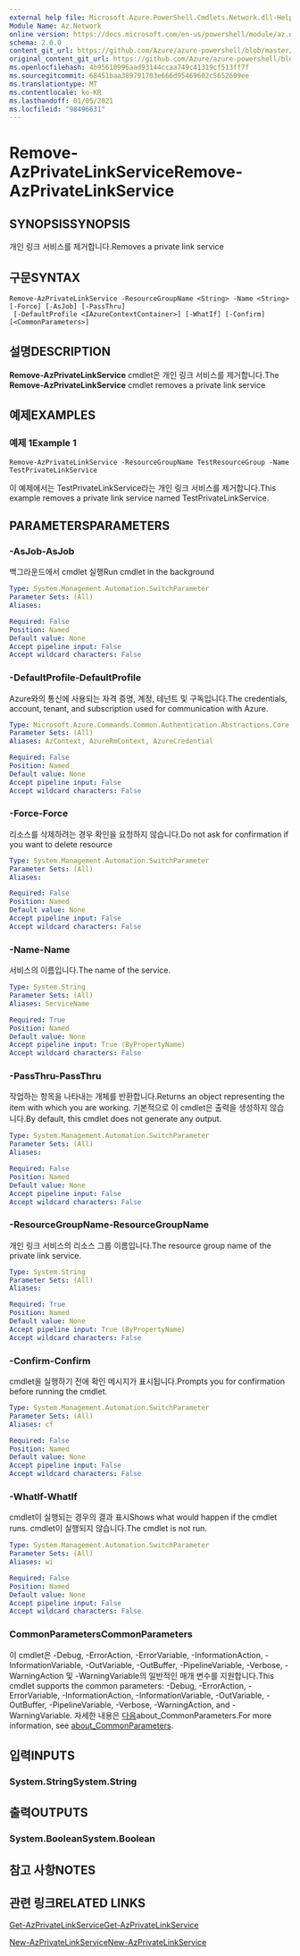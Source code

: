 ```yaml
---
external help file: Microsoft.Azure.PowerShell.Cmdlets.Network.dll-Help.xml
Module Name: Az.Network
online version: https://docs.microsoft.com/en-us/powershell/module/az.network/remove-azprivatelinkservice
schema: 2.0.0
content_git_url: https://github.com/Azure/azure-powershell/blob/master/src/Network/Network/help/Remove-AzPrivateLinkService.md
original_content_git_url: https://github.com/Azure/azure-powershell/blob/master/src/Network/Network/help/Remove-AzPrivateLinkService.md
ms.openlocfilehash: 4b95610996aad93144ccaa749c41319cf513ff7f
ms.sourcegitcommit: 68451baa389791703e666d95469602c5652609ee
ms.translationtype: MT
ms.contentlocale: ko-KR
ms.lasthandoff: 01/05/2021
ms.locfileid: "98496631"
---
```

# <span data-ttu-id="643d5-101">Remove-AzPrivateLinkService</span><span class="sxs-lookup"><span data-stu-id="643d5-101">Remove-AzPrivateLinkService</span></span>

## <span data-ttu-id="643d5-102">SYNOPSIS</span><span class="sxs-lookup"><span data-stu-id="643d5-102">SYNOPSIS</span></span>
<span data-ttu-id="643d5-103">개인 링크 서비스를 제거합니다.</span><span class="sxs-lookup"><span data-stu-id="643d5-103">Removes a private link service</span></span>

## <span data-ttu-id="643d5-104">구문</span><span class="sxs-lookup"><span data-stu-id="643d5-104">SYNTAX</span></span>

```
Remove-AzPrivateLinkService -ResourceGroupName <String> -Name <String> [-Force] [-AsJob] [-PassThru]
 [-DefaultProfile <IAzureContextContainer>] [-WhatIf] [-Confirm] [<CommonParameters>]
```

## <span data-ttu-id="643d5-105">설명</span><span class="sxs-lookup"><span data-stu-id="643d5-105">DESCRIPTION</span></span>
<span data-ttu-id="643d5-106">**Remove-AzPrivateLinkService** cmdlet은 개인 링크 서비스를 제거합니다.</span><span class="sxs-lookup"><span data-stu-id="643d5-106">The **Remove-AzPrivateLinkService** cmdlet removes a private link service</span></span>

## <span data-ttu-id="643d5-107">예제</span><span class="sxs-lookup"><span data-stu-id="643d5-107">EXAMPLES</span></span>

### <span data-ttu-id="643d5-108">예제 1</span><span class="sxs-lookup"><span data-stu-id="643d5-108">Example 1</span></span>
```
Remove-AzPrivateLinkService -ResourceGroupName TestResourceGroup -Name TestPrivateLinkService
```

<span data-ttu-id="643d5-109">이 예제에서는 TestPrivateLinkService라는 개인 링크 서비스를 제거합니다.</span><span class="sxs-lookup"><span data-stu-id="643d5-109">This example removes a private link service named TestPrivateLinkService.</span></span>

## <span data-ttu-id="643d5-110">PARAMETERS</span><span class="sxs-lookup"><span data-stu-id="643d5-110">PARAMETERS</span></span>

### <span data-ttu-id="643d5-111">-AsJob</span><span class="sxs-lookup"><span data-stu-id="643d5-111">-AsJob</span></span>
<span data-ttu-id="643d5-112">백그라운드에서 cmdlet 실행</span><span class="sxs-lookup"><span data-stu-id="643d5-112">Run cmdlet in the background</span></span>

```yaml
Type: System.Management.Automation.SwitchParameter
Parameter Sets: (All)
Aliases:

Required: False
Position: Named
Default value: None
Accept pipeline input: False
Accept wildcard characters: False
```

### <span data-ttu-id="643d5-113">-DefaultProfile</span><span class="sxs-lookup"><span data-stu-id="643d5-113">-DefaultProfile</span></span>
<span data-ttu-id="643d5-114">Azure와의 통신에 사용되는 자격 증명, 계정, 테넌트 및 구독입니다.</span><span class="sxs-lookup"><span data-stu-id="643d5-114">The credentials, account, tenant, and subscription used for communication with Azure.</span></span>

```yaml
Type: Microsoft.Azure.Commands.Common.Authentication.Abstractions.Core.IAzureContextContainer
Parameter Sets: (All)
Aliases: AzContext, AzureRmContext, AzureCredential

Required: False
Position: Named
Default value: None
Accept pipeline input: False
Accept wildcard characters: False
```

### <span data-ttu-id="643d5-115">-Force</span><span class="sxs-lookup"><span data-stu-id="643d5-115">-Force</span></span>
<span data-ttu-id="643d5-116">리소스를 삭제하려는 경우 확인을 요청하지 않습니다.</span><span class="sxs-lookup"><span data-stu-id="643d5-116">Do not ask for confirmation if you want to delete resource</span></span>

```yaml
Type: System.Management.Automation.SwitchParameter
Parameter Sets: (All)
Aliases:

Required: False
Position: Named
Default value: None
Accept pipeline input: False
Accept wildcard characters: False
```

### <span data-ttu-id="643d5-117">-Name</span><span class="sxs-lookup"><span data-stu-id="643d5-117">-Name</span></span>
<span data-ttu-id="643d5-118">서비스의 이름입니다.</span><span class="sxs-lookup"><span data-stu-id="643d5-118">The name of the service.</span></span>

```yaml
Type: System.String
Parameter Sets: (All)
Aliases: ServiceName

Required: True
Position: Named
Default value: None
Accept pipeline input: True (ByPropertyName)
Accept wildcard characters: False
```

### <span data-ttu-id="643d5-119">-PassThru</span><span class="sxs-lookup"><span data-stu-id="643d5-119">-PassThru</span></span>
<span data-ttu-id="643d5-120">작업하는 항목을 나타내는 개체를 반환합니다.</span><span class="sxs-lookup"><span data-stu-id="643d5-120">Returns an object representing the item with which you are working.</span></span>
<span data-ttu-id="643d5-121">기본적으로 이 cmdlet은 출력을 생성하지 않습니다.</span><span class="sxs-lookup"><span data-stu-id="643d5-121">By default, this cmdlet does not generate any output.</span></span>

```yaml
Type: System.Management.Automation.SwitchParameter
Parameter Sets: (All)
Aliases:

Required: False
Position: Named
Default value: None
Accept pipeline input: False
Accept wildcard characters: False
```

### <span data-ttu-id="643d5-122">-ResourceGroupName</span><span class="sxs-lookup"><span data-stu-id="643d5-122">-ResourceGroupName</span></span>
<span data-ttu-id="643d5-123">개인 링크 서비스의 리소스 그룹 이름입니다.</span><span class="sxs-lookup"><span data-stu-id="643d5-123">The resource group name of the private link service.</span></span>

```yaml
Type: System.String
Parameter Sets: (All)
Aliases:

Required: True
Position: Named
Default value: None
Accept pipeline input: True (ByPropertyName)
Accept wildcard characters: False
```

### <span data-ttu-id="643d5-124">-Confirm</span><span class="sxs-lookup"><span data-stu-id="643d5-124">-Confirm</span></span>
<span data-ttu-id="643d5-125">cmdlet을 실행하기 전에 확인 메시지가 표시됩니다.</span><span class="sxs-lookup"><span data-stu-id="643d5-125">Prompts you for confirmation before running the cmdlet.</span></span>

```yaml
Type: System.Management.Automation.SwitchParameter
Parameter Sets: (All)
Aliases: cf

Required: False
Position: Named
Default value: None
Accept pipeline input: False
Accept wildcard characters: False
```

### <span data-ttu-id="643d5-126">-WhatIf</span><span class="sxs-lookup"><span data-stu-id="643d5-126">-WhatIf</span></span>
<span data-ttu-id="643d5-127">cmdlet이 실행되는 경우의 결과 표시</span><span class="sxs-lookup"><span data-stu-id="643d5-127">Shows what would happen if the cmdlet runs.</span></span>
<span data-ttu-id="643d5-128">cmdlet이 실행되지 않습니다.</span><span class="sxs-lookup"><span data-stu-id="643d5-128">The cmdlet is not run.</span></span>

```yaml
Type: System.Management.Automation.SwitchParameter
Parameter Sets: (All)
Aliases: wi

Required: False
Position: Named
Default value: None
Accept pipeline input: False
Accept wildcard characters: False
```

### <span data-ttu-id="643d5-129">CommonParameters</span><span class="sxs-lookup"><span data-stu-id="643d5-129">CommonParameters</span></span>
<span data-ttu-id="643d5-130">이 cmdlet은 -Debug, -ErrorAction, -ErrorVariable, -InformationAction, -InformationVariable, -OutVariable, -OutBuffer, -PipelineVariable, -Verbose, -WarningAction 및 -WarningVariable의 일반적인 매개 변수를 지원합니다.</span><span class="sxs-lookup"><span data-stu-id="643d5-130">This cmdlet supports the common parameters: -Debug, -ErrorAction, -ErrorVariable, -InformationAction, -InformationVariable, -OutVariable, -OutBuffer, -PipelineVariable, -Verbose, -WarningAction, and -WarningVariable.</span></span> <span data-ttu-id="643d5-131">자세한 내용은 [다음](http://go.microsoft.com/fwlink/?LinkID=113216)about_CommonParameters.</span><span class="sxs-lookup"><span data-stu-id="643d5-131">For more information, see [about_CommonParameters](http://go.microsoft.com/fwlink/?LinkID=113216).</span></span>

## <span data-ttu-id="643d5-132">입력</span><span class="sxs-lookup"><span data-stu-id="643d5-132">INPUTS</span></span>

### <span data-ttu-id="643d5-133">System.String</span><span class="sxs-lookup"><span data-stu-id="643d5-133">System.String</span></span>

## <span data-ttu-id="643d5-134">출력</span><span class="sxs-lookup"><span data-stu-id="643d5-134">OUTPUTS</span></span>

### <span data-ttu-id="643d5-135">System.Boolean</span><span class="sxs-lookup"><span data-stu-id="643d5-135">System.Boolean</span></span>

## <span data-ttu-id="643d5-136">참고 사항</span><span class="sxs-lookup"><span data-stu-id="643d5-136">NOTES</span></span>

## <span data-ttu-id="643d5-137">관련 링크</span><span class="sxs-lookup"><span data-stu-id="643d5-137">RELATED LINKS</span></span>

[<span data-ttu-id="643d5-138">Get-AzPrivateLinkService</span><span class="sxs-lookup"><span data-stu-id="643d5-138">Get-AzPrivateLinkService</span></span>](./Get-AzPrivateLinkService.md)

[<span data-ttu-id="643d5-139">New-AzPrivateLinkService</span><span class="sxs-lookup"><span data-stu-id="643d5-139">New-AzPrivateLinkService</span></span>](./New-AzPrivateLinkService.md)